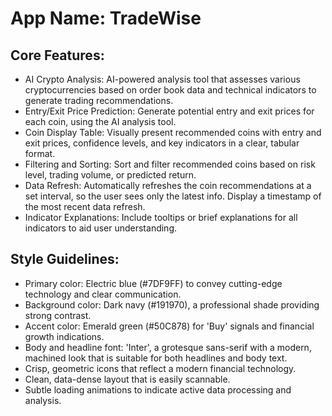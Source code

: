 # **App Name**: TradeWise

## Core Features:

- AI Crypto Analysis: AI-powered analysis tool that assesses various cryptocurrencies based on order book data and technical indicators to generate trading recommendations.
- Entry/Exit Price Prediction: Generate potential entry and exit prices for each coin, using the AI analysis tool.
- Coin Display Table: Visually present recommended coins with entry and exit prices, confidence levels, and key indicators in a clear, tabular format.
- Filtering and Sorting: Sort and filter recommended coins based on risk level, trading volume, or predicted return.
- Data Refresh: Automatically refreshes the coin recommendations at a set interval, so the user sees only the latest info. Display a timestamp of the most recent data refresh.
- Indicator Explanations: Include tooltips or brief explanations for all indicators to aid user understanding.

## Style Guidelines:

- Primary color: Electric blue (#7DF9FF) to convey cutting-edge technology and clear communication.
- Background color: Dark navy (#191970), a professional shade providing strong contrast.
- Accent color: Emerald green (#50C878) for 'Buy' signals and financial growth indications.
- Body and headline font: 'Inter', a grotesque sans-serif with a modern, machined look that is suitable for both headlines and body text.
- Crisp, geometric icons that reflect a modern financial technology.
- Clean, data-dense layout that is easily scannable.
- Subtle loading animations to indicate active data processing and analysis.